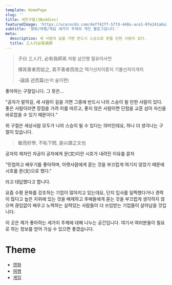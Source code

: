 ```yaml
---
template: HomePage
slug: ''
title: 세친구들(3Buddies)
featuredImage: 'https://ucarecdn.com/deff42ff-57fd-448a-ace1-0fe241a6a2ab/'
subtitle: '영화/여행/게임 세가지 주제의 개인 블로그입니다.'
meta:
  description: 세 사람이 길을 가면 반드시 스승으로 받들 만한 사람이 있다.
  title: 三人行必有我師
---
```

> 子曰 三人行, 必有我師焉
> 자왈 삼인행 필유아사언 
>
> 擇其善者而從之, 其不善者而改之
> 택기선자이종지 기불선자이개지
>
> -論語 述而篇(논어 술이편)

좋아하는 구절입니다. 그 뜻은...

"공자가 말하길, 세 사람이 길을 가면 그중에 반드시 나의 스승이 될 만한 사람이 있다. 좋은 사람이라면 장점을 가려 이를 따르고, 좋지 않은 사람이면 단점을 교훈 삼아 자신을 바로잡을 수 있기 때문이다."

위 구절은 세상사람 모두가 나의 스승이 될 수 있다는 의미인데요, 하나 더 생각나는 구절이 있습니다.

> 敏而好學, 不恥下問, 是以謂之文也

공자의 제자인 자공이 공자에게 문(文)이란 시호가 내려진 이유를 묻자 

 "민첩하고 배우기를 좋아하며, 아랫사람에게 묻는 것을 부끄럽게 여기지 않았기 때문에 시호를 문(文)으로 했다."

 라고 대답했다고 합니다.

 요즘 수평 문화를 강조하는 기업이 많아지고 있는데요, 단지 입사를 일찍했다거나 경력이 많다고 높은 지위에 있는 것을 배제하고 후배들에게 묻는 것을 부끄럽게 생각하지 않으며 끊임없이 배우고 노력하는 실력있는 사람들이 더 쓰임받는 기업들이 살아남을 것입니다.

이 곳은 제가 좋아하는 세가지 주제에 대해 나누는 공간입니다. 여기서 여러분들이 필요로 하는 정보를 얻어 가실 수 있으면 좋겠습니다. 

# Theme

* [영화](/post-categories/movies/)
* [여행](/post-categories/travel/)
* [게임](/post-categories/games/)
